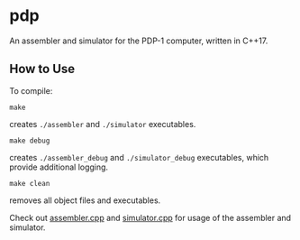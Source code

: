 # pdp

An assembler and simulator for the PDP-1 computer, written in C++17.

## How to Use

To compile:

```
make
```

creates `./assembler` and `./simulator` executables.

```
make debug
```

creates `./assembler_debug` and `./simulator_debug` executables, which provide additional logging.

```
make clean
```

removes all object files and executables.

Check out [assembler.cpp](./assembler_src/assembler.cpp) and [simulator.cpp](./simulator_src/simulator.cpp) for usage of the assembler and simulator.

